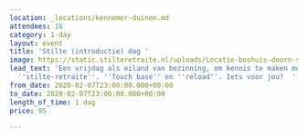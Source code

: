 ```yaml
---
location: _locations/kennemer-duinen.md
attendees: 16
category: 1-day
layout: event
title: 'Stilte (introductie) dag '
image: https://static.stilteretraite.nl/uploads/Locatie-boshuis-doorn-stilte dag.jpg
lead_text: 'Een vrijdag als eiland van bezinning, om kennis te maken met het concept
  ''stilte-retraite''. ''Touch base'' en ''reload''. Iets voor jou?  '
from_date: 2020-02-07T23:00:00.000+00:00
to_date: 2020-02-07T23:00:00.000+00:00
length_of_time: 1 dag
price: 95

---
```

